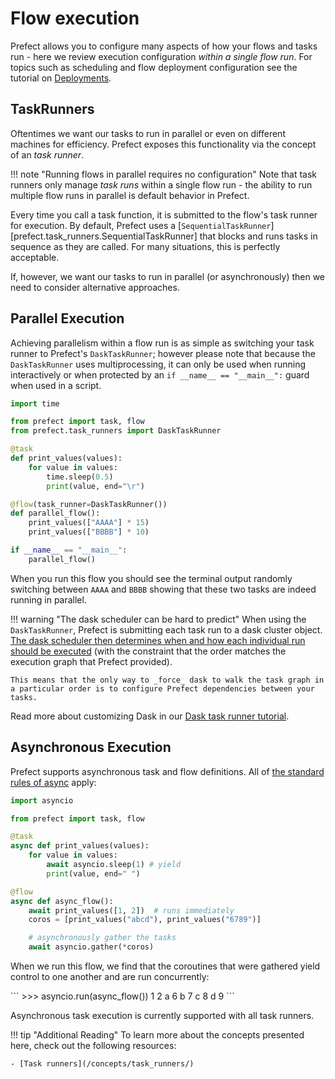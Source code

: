 # Flow execution

Prefect allows you to configure many aspects of how your flows and tasks run - here we review execution configuration _within a single flow run_.  For topics such as scheduling and flow deployment configuration see the tutorial on [Deployments](/tutorials/deployments/).

## TaskRunners

Oftentimes we want our tasks to run in parallel or even on different machines for efficiency.  Prefect exposes this functionality via the concept of an _task runner_.

!!! note "Running flows in parallel requires no configuration"
    Note that task runners only manage _task runs_ within a single flow run - the ability to run multiple flow runs in parallel is default behavior in Prefect.  

Every time you call a task function, it is submitted to the flow's task runner for execution.  By default, Prefect uses a [`SequentialTaskRunner`][prefect.task_runners.SequentialTaskRunner] that blocks and runs tasks in sequence as they are called.  For many situations, this is perfectly acceptable.

If, however, we want our tasks to run in parallel (or asynchronously) then we need to consider alternative approaches. 

## Parallel Execution

Achieving parallelism within a flow run is as simple as switching your task runner to Prefect's `DaskTaskRunner`; however please note that because the `DaskTaskRunner` uses multiprocessing, it can only be used when running interactively or when protected by an `if __name__ == "__main__":` guard when used in a script.

```python
import time

from prefect import task, flow
from prefect.task_runners import DaskTaskRunner

@task
def print_values(values):
    for value in values:
        time.sleep(0.5)
        print(value, end="\r")

@flow(task_runner=DaskTaskRunner())
def parallel_flow():
    print_values(["AAAA"] * 15)
    print_values(["BBBB"] * 10)

if __name__ == "__main__":
    parallel_flow()
```

When you run this flow you should see the terminal output randomly switching between `AAAA` and `BBBB` showing that these two tasks are indeed running in parallel.

!!! warning "The dask scheduler can be hard to predict"
    When using the `DaskTaskRunner`, Prefect is submitting each task run to a dask cluster object.  [The dask scheduler then determines when and how each individual run should be executed](https://distributed.dask.org/en/latest/scheduling-policies.html) (with the constraint that the order matches the execution graph that Prefect provided).  

    This means that the only way to _force_ dask to walk the task graph in a particular order is to configure Prefect dependencies between your tasks.

Read more about customizing Dask in our [Dask task runner tutorial](/tutorials/dask-task-runner/).

## Asynchronous Execution

Prefect supports asynchronous task and flow definitions.  All of [the standard rules of async](https://docs.python.org/3/library/asyncio-task.html) apply:

```python
import asyncio

from prefect import task, flow

@task
async def print_values(values):
    for value in values:
        await asyncio.sleep(1) # yield
        print(value, end=" ")

@flow
async def async_flow():
    await print_values([1, 2])  # runs immediately
    coros = [print_values("abcd"), print_values("6789")]

    # asynchronously gather the tasks
    await asyncio.gather(*coros)
```

When we run this flow, we find that the coroutines that were gathered yield control to one another and are run concurrently:

<div class="termy">
```
>>> asyncio.run(async_flow())
1 2 a 6 b 7 c 8 d 9
```
</div>

Asynchronous task execution is currently supported with all task runners.

!!! tip "Additional Reading"
    To learn more about the concepts presented here, check out the following resources:

    - [Task runners](/concepts/task_runners/)
